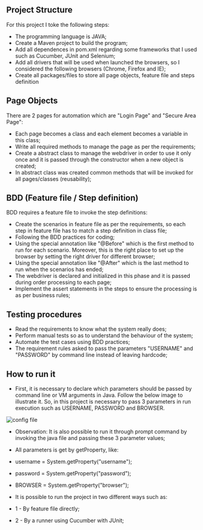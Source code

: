 ## Project Structure
For this project I toke the following steps:
- The programming language is JAVA;
- Create a Maven project to build the program;
- Add all dependences in pom.xml regarding some frameworks that I used such as Cucumber, JUnit and Selenium;
- Add all drivers that will be used when launched the browsers, so I considered the following browsers (Chrome, Firefox and IE);
- Create all packages/files to store all page objects, feature file and steps definition

## Page Objects
There are 2 pages for automation which are "Login Page" and "Secure Area Page":
- Each page becomes a class and each element becomes a variable in this class;
- Write all required methods to manage the page as per the requirements;
- Create a abstract class to manage the webdriver in order to use it only once and it is passed through the constructor when a new object is created;
- In abstract class was created common methods that will be invoked for all pages/classes (reusability);

## BDD (Feature file / Step definition)
BDD requires a feature file to invoke the step definitions:
- Create the scenarios in feature file as per the requirements, so each step in feature file has to match a step definition in class file;
- Following the BDD practices for coding;
- Using the special annotation like "@Before" which is the first method to run for each scenario. Moreover, this is the right place to set up the browser by setting the right driver for different browser;
- Using the special annotation like "@After" which is the last method to run when the scenarios has ended;
- The webdriver is declared and initialized in this phase and it is passed during order processing to each page;
- Implement the assert statements in the steps to ensure the processing is as per business rules;

## Testing procedures
- Read the requirements to know what the system really does;
- Perform manual tests so as to understand the behaviour of the system;
- Automate the test cases using BDD practices;
- The requirement rules asked to pass the parameters "USERNAME" and "PASSWORD" by command line instead of leaving hardcode;

## How to run it
- First, it is necessary to declare which parameters should be passed by command line or VM arguments in Java. Follow the below image to illustrate it. So, in this project is necessary to pass 3 parameters in run execution such as USERNAME, PASSWORD and BROWSER.

![config file](https://cloud.githubusercontent.com/assets/25671064/25788799/2c745bf6-3382-11e7-8761-0ba7bddbc88a.jpg)

- Observation: It is also possible to run it through prompt command by invoking the java file and passing these 3 parameter values;

- All parameters is get by getProperty, like:
- username = System.getProperty("username");
- password = System.getProperty("password");
- BROWSER = System.getProperty("browser");

- It is possible to run the project in two different ways such as:
- 1 - By feature file directly;
- 2 - By a runner using Cucumber with JUnit;

